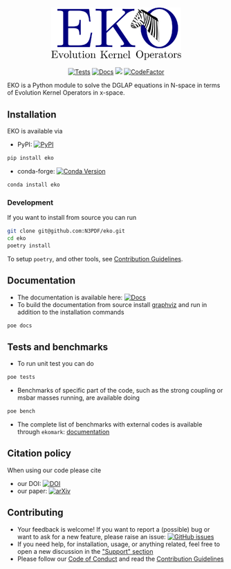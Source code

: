 <p align="center">
  <a href="https://eko.readthedocs.io/"><img alt="EKO" src="https://raw.githubusercontent.com/N3PDF/eko/master/doc/source/img/Logo.png" width=300></a>
</p>
<p align="center">
  <a href="https://github.com/N3PDF/eko/actions/workflows/unittests.yml"><img alt="Tests" src="https://github.com/N3PDF/eko/actions/workflows/unittests.yml/badge.svg" /></a>
  <a href="https://eko.readthedocs.io/en/latest/?badge=latest"><img alt="Docs" src="https://readthedocs.org/projects/eko/badge/?version=latest"></a>
  <a href="https://codecov.io/gh/NNPDF/eko"><img src="https://codecov.io/gh/NNPDF/eko/branch/master/graph/badge.svg" /></a>
  <a href="https://www.codefactor.io/repository/github/nnpdf/eko"><img src="https://www.codefactor.io/repository/github/nnpdf/eko/badge" alt="CodeFactor" /></a>
</p>

EKO is a Python module to solve the DGLAP equations in N-space in terms of Evolution Kernel Operators in x-space.

## Installation
EKO is available via
- PyPI: <a href="https://pypi.org/project/eko/"><img alt="PyPI" src="https://img.shields.io/pypi/v/eko"/></a>
```bash
pip install eko
```
- conda-forge: [![Conda Version](https://img.shields.io/conda/vn/conda-forge/eko.svg)](https://anaconda.org/conda-forge/eko)
```bash
conda install eko
```

### Development

If you want to install from source you can run
```bash
git clone git@github.com:N3PDF/eko.git
cd eko
poetry install
```

To setup `poetry`, and other tools, see [Contribution
Guidelines](https://github.com/N3PDF/eko/blob/master/.github/CONTRIBUTING.md).

## Documentation
- The documentation is available here: <a href="https://eko.readthedocs.io/en/latest/?badge=latest"><img alt="Docs" src="https://readthedocs.org/projects/eko/badge/?version=latest"></a>
- To build the documentation from source install [graphviz](https://www.graphviz.org/) and run in addition to the installation commands
```bash
poe docs
```

## Tests and benchmarks
- To run unit test you can do
```bash
poe tests
```

- Benchmarks of specific part of the code, such as the strong coupling or msbar masses running, are available doing
```bash
poe bench
```

- The complete list of benchmarks with external codes is available through `ekomark`: [documentation](https://eko.readthedocs.io/en/latest/development/Benchmarks.html)

## Citation policy
When using our code please cite
- our DOI: <a href="https://doi.org/10.5281/zenodo.3874237"><img src="https://zenodo.org/badge/DOI/10.5281/zenodo.3874237.svg" alt="DOI"/></a>
- our paper: [![arXiv](https://img.shields.io/badge/arXiv-2202.02338-b31b1b?labelColor=222222)](https://arxiv.org/abs/2202.02338)

## Contributing
- Your feedback is welcome! If you want to report a (possible) bug or want to ask for a new feature, please raise an issue: <a href="https://github.com/N3PDF/eko/issues"><img alt="GitHub issues" src="https://img.shields.io/github/issues/N3PDF/eko"/></a>
- If you need help, for installation, usage, or anything related, feel free to open a new discussion in the ["Support" section](https://github.com/NNPDF/eko/discussions/categories/support)
- Please follow our [Code of Conduct](https://github.com/N3PDF/eko/blob/master/.github/CODE_OF_CONDUCT.md) and read the
  [Contribution Guidelines](https://github.com/N3PDF/eko/blob/master/.github/CONTRIBUTING.md)
